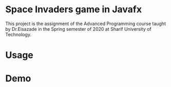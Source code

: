 Space Invaders game in Javafx
============================

This project is the assignment of the Advanced Programming course taught by Dr.Eisazade in the Spring semester of 2020 at Sharif University of Technology.

# Usage

# Demo
